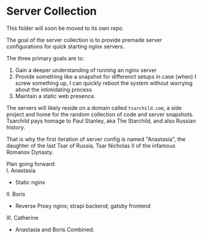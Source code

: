 # Server Collection

This folder will soon be moved to its own repo.

The goal of the server collection is to provide premade server configurations for quick starting nginx servers.

The three primary goals are to:
1. Gain a deeper understanding of running an nginx server
2. Provide something like a snapshot for differenct setups in case (when) I screw something up, I can quickly reboot the system without worrying about the intimidating process
3. Maintain a static web presence. 

The servers will likely reside on a domain called `tsarchild.com`, a side project and home for the random collection of code and server snapshots.
Tsarchild pays homage to Paul Stanley, aka The Starchild, and also Russian history. 

That is why the first iteration of server config is named "Anastasia", the daughter of the last Tsar of Russia, Tsar Nicholas II of the infamous Romanov Dynasty. 

Plan going forward:  
I. Anastasia  
  - Static nginx  
  
II. Boris  
  - Reverse Proxy nginx; strapi backend; gatsby frontend
  
III. Catherine  
  - Anastasia and Boris Combined.
